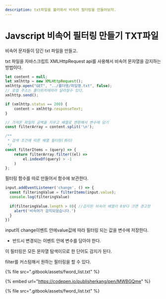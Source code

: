 ```yaml
---
description: txt파일을 불러와서 비속어 필터링을 만들어보자.
---
```


# Javscript 비속어 필터링 만들기 TXT파일

비속어 문자들이 담긴 txt 파일을 만들고.

txt 파일을 자바스크립트 XMLHttpRequest api를 사용해서 비속어 문자열을 감지하는 방법이다.



```javascript
let content = null;
let xmlhttp = new XMLHttpRequest();
xmlhttp.open("GET", "../폴더명/파일명.txt", false); 
// 로컬 주소는 폴더위치에따라 달라질수 있다.
xmlhttp.send();

if (xmlhttp.status == 200) {
    content = xmlhttp.responseText;
}

// 가져온 파일의 공백을 지우고 배열로 변환해서 변수에 담기
const filterArray = content.split('\n');

```

```javascript
/**
 * 검색 조건에 따른 배열 필터링(쿼리)
 */
const filterItems = (query) => {
    return filterArray.filter((el) =>
        el.indexOf(query) > -1
    )
};

```

필터링 함수를 따로 만들어서 함수에 보관한다.

```javascript
input.addEventListener('change', () => {
  const filteringValue = filterItems(input.value);
  console.log(filteringValue)
  
  if(filteringValue.length > 0){ //감지된 비속어 배열이 0보다 크면 경고창
    alert('비속어가 감지되었습니다.')
  }
})
```

input의 change이벤트 안에value값에 따라 필터링 되는 값을 변수에 저장한다.

* 반드시 변경되는 이벤트 안에 변수를 담아야 한다.



이 필터링은 모든 문자열 탐색이므로 한 단어도 감지가 된다.

filter를 커스텀해서 원하는 필터링을 할 수 있다.

{% file src=".gitbook/assets/fword_list.txt" %}

{% embed url="https://codepen.io/publisherkang/pen/MWBGQme" %}

{% file src=".gitbook/assets/fword_list.txt" %}
